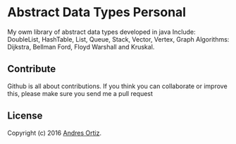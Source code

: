 # Abstract Data Types Personal
My owm library of abstract data types developed in java
Include: DoubleList, HashTable, List, Queue, Stack, Vector, Vertex, Graph
Algorithms: Dijkstra, Bellman Ford, Floyd Warshall and Kruskal.

## Contribute
Github is all about contributions. If you think you can collaborate or improve this, please make sure you send me a pull request

## License
Copyright (c) 2016 [Andres Ortiz](http://www.andresfelipeortiz.com).  
